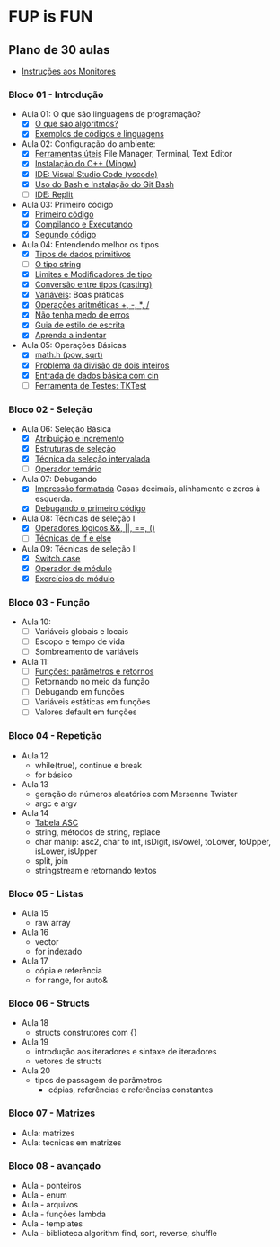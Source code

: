# FUP is FUN

## Plano de 30 aulas

- [Instruções aos Monitores](wiki/instrucoes_monitores.md)

### Bloco 01 - Introdução

- Aula 01: O que são linguagens de programação?
  - [x] [O que são algoritmos?](wiki/o_que_sao_algoritmos.md)
  - [x] [Exemplos de códigos e linguagens](wiki/exemplos_de_codigos_e_linguagens.md)
- Aula 02: Configuração do ambiente:
  - [x] [Ferramentas úteis](wiki/ferramentas_uteis.md) File Manager, Terminal, Text Editor
  - [x] [Instalação do C++ (Mingw)](wiki/configure_cpp.md)
  - [x] [IDE: Visual Studio Code (vscode)](wiki/configure_vscode.md)
  - [x] [Uso do Bash e Instalação do Git Bash](wiki/configure_bash_and_git_bash.md)
  - [ ] [IDE: Replit](wiki/configure_replit.md)
- Aula 03: Primeiro código
  - [x] [Primeiro código](wiki/primeiro_codigo.md)
  - [x] [Compilando e Executando](wiki/compilando.md)
  - [x] [Segundo código](wiki/segundo_codigo.md)
- Aula 04: Entendendo melhor os tipos
  - [x] [Tipos de dados primitivos](wiki/tipos_primitivos.md)
  - [ ] [O tipo string](wiki/tipo_string.md)
  - [x] [Limites e Modificadores de tipo](wiki/modificadores.md)
  - [x] [Conversão entre tipos (casting)](wiki/casting.md)
  - [x] [Variáveis](wiki/variaveis.md): Boas práticas
  - [x] [Operações aritméticas +, -, *, /](wiki/operacoes.md)
  - [x] [Não tenha medo de erros](wiki/erros_variaveis.md)
  - [x] [Guia de estilo de escrita](wiki/guia_de_estilo.md)
  - [x] [Aprenda a indentar](wiki/indentacao.md)
- Aula 05: Operações Básicas
  - [x] [math.h (pow, sqrt)](wiki/biblioteca_math.md)
  - [x] [Problema da divisão de dois inteiros](wiki/problema_divisao_inteiros.md)
  - [x] [Entrada de dados básica com cin](wiki/entrada_dados.md)
  - [ ] [Ferramenta de Testes: TKTest](wiki/configure_test_kit.md)

### Bloco 02 - Seleção

- Aula 06: Seleção Básica
  - [x] [Atribuição e incremento](wiki/atribuicao_incremento.md)
  - [x] [Estruturas de seleção](wiki/selecao_if_else.md)
  - [x] [Técnica da seleção intervalada](wiki/selecao_tecnica_intervalos.md)
  - [ ] [Operador ternário](wiki/operador_ternario.md)
- Aula 07: Debugando
  - [x] [Impressão formatada](wiki/impressao_formatada.md) Casas decimais, alinhamento e zeros à esquerda.
  - [x] [Debugando o primeiro código](wiki/debugando.md)
- Aula 08: Técnicas de seleção I
  - [x] [Operadores lógicos &&, ||, ==, ()](wiki/operadores_logicos.md)
  - [ ] [Técnicas de if e else](wiki/selecao_tecnica_agrupamento.md)
- Aula 09: Técnicas de seleção II
  - [x] [Switch case](wiki/seleção_switch_case.md)
  - [x] [Operador de módulo](wiki/operador_modulo.md)
  - [x] [Exercícios de módulo](wiki/exercicios_modulo.md)

### Bloco 03 - Função

- Aula 10:
  - [ ] Variáveis globais e locais
  - [ ] Escopo e tempo de vida
  - [ ] Sombreamento de variáveis
- Aula 11:
  - [ ] [Funções: parâmetros e retornos](wiki/funcoes_parametros_e_retorno.md)
  - [ ] Retornando no meio da função
  - [ ] Debugando em funções
  - [ ] Variáveis estáticas em funções
  - [ ] Valores default em funções

### Bloco 04 - Repetição

- Aula 12
  - while(true), continue e break
  - for básico
- Aula 13
  - geração de números aleatórios com Mersenne Twister
  - argc e argv
- Aula 14
  - [Tabela ASC](wiki/tabela_asc2.md)
  - string, métodos de string, replace
  - char manip: asc2, char to int, isDigit, isVowel, toLower, toUpper, isLower, isUpper
  - split, join
  - stringstream e retornando textos

### Bloco 05 - Listas

- Aula 15
  - raw array
- Aula 16
  - vector
  - for indexado
- Aula 17
  - cópia e referência
  - for range, for auto&

### Bloco 06 - Structs

- Aula 18
  - structs construtores com {}
- Aula 19
  - introdução aos iteradores e sintaxe de iteradores
  - vetores de structs
- Aula 20
  - tipos de passagem de parâmetros
    - cópias, referências e referências constantes

### Bloco 07 - Matrizes

- Aula: matrizes
- Aula: tecnicas em matrizes

### Bloco 08 - avançado

- Aula - ponteiros
- Aula - enum
- Aula - arquivos
- Aula - funções lambda
- Aula - templates
- Aula - biblioteca algorithm find, sort, reverse, shuffle
